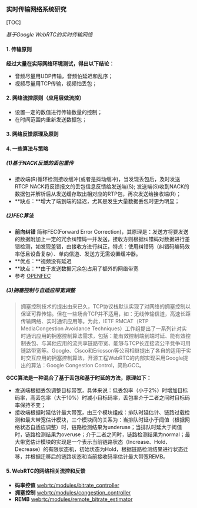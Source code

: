 ### 实时传输网络系统研究
[TOC]

*基于Google WebRTC的实时传输网络*

#### 1. 传输原则

**经过大量在实际网络环境测试，得出以下结论：**
   - 音频尽量用UDP传输，音频怕延迟和乱序；
   - 视频尽量用TCP传输，视频怕丢包；

#### 2. 网络流控原则（应用层做流控）
-  设置一定的数值进行传输数量的控制；
-  在时间范围内重新发送数据包；

#### 3. 网络反馈原理及原则

#### 4. 一些算法与策略

##### *(1)基于NACK反馈的丢包重传*
- 接收端(R)循环检测接收缓冲(或者是抖动缓冲)，当发现丢包后，及时发送RTCP NACK将反馈报文的丢包信息反馈给发送端(S); 发送端(S)收到NACK的数据包并解析后从发送缓存取出相对应的RTP包，再次发送给接收端(R)；
- **缺点：**增大了端到端的延迟，尤其是发生大量数据丢包时更为明显；

##### *(2)FEC算法*

 -   **前向纠错**  简称FEC(Forward Error Correction)，其原理是：发送方将要发送的数据附加上一定的冗余纠错码一并发送，接收方则根据纠错码对数据进行差错检测，如发现差错，由接收方进行纠正，特点：使用纠错码（纠错码编码效率低且设备复杂）、单向信道、发送方无需设置缓冲器。
 -   **优点：**视频没有延迟
 -   **缺点：**由于发送数据冗余包占用了额外的网络带宽
 -   参考 [OPENFEC](http://openfec.org)

##### *(3)拥塞控制与自适应带宽调整*

>拥塞控制技术的提出由来已久，TCP协议栈默认实现了对网络的拥塞控制以保证可靠传输。但在一些场合TCP并不适用，如：无线传输信道，高速长距传输网络、实时通讯应用等。为此，IETF RMCAT（RTP MediaCongestion Avoidance Techniques）工作组提出了一系列针对实时通讯应用的拥塞控制算法需求，包括：能有效控制端到端时延、能有效控制丢包、与其他应用的流共享链路带宽、能够与TCP长连接流公平竞争可用链路带宽等。Google、Cisco和Ericsson等公司相继提出了各自的适用于实时交互应用的拥塞控制算法，开源工程WebRTC的内部实现采用Google提出的算法：Google Congestion Control，简称GCC。

**GCC算法是一种混合了基于丢包和基于时延的方法，原理如下：**

- 发送端根据丢包调整目标带宽，具体来说：低丢包率（小于2%）时增加目标码率，高丢包率（大于10%）时减小目标码率，丢包率介于二者之间时目标码率保持不变；
- 接收端根据时延估计最大带宽，由三个模块组成：排队时延估计、链路过载检测和最大带宽估计模块，三个模块间的关系为：当排队时延小于阈值（根据网络状态自适应调整）时，链路检测结果为underuse；当排队时延大于阈值时，链路检测结果为overuse；介于二者之间时，链路检测结果为normal；最大带宽估计模块的实现是一个表示当前链路状态（Increase、Hold、Decrease）的有限状态机，初始状态为Hold，根据链路检测结果进行状态迁移，并根据迁移后的链路状态和当前接收码率估计最大带宽REMB。

#### 5. WebRTC的网络相关流控和反馈

- **码率控值** [webrtc/modules/bitrate_controller]()
- **拥塞控制** [webrtc/modules/congestion_controller]()
- **REMB** [webrtc/modules/remote_bitrate_estimator]()
